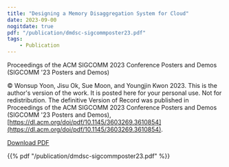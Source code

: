 ```yaml
---
title: "Designing a Memory Disaggregation System for Cloud"
date: 2023-09-00
nogitdate: true
pdf: "/publication/dmdsc-sigcommposter23.pdf"
tags:
    - Publication
---
```


Proceedings of the ACM SIGCOMM 2023 Conference Posters and Demos (SIGCOMM '23 Posters and Demos)

© Wonsup Yoon, Jisu Ok, Sue Moon, and Youngjin Kwon 2023. This is the author's version of the work. It is posted here for your personal use. Not for redistribution. The definitive Version of Record was published in Proceedings of the ACM SIGCOMM 2023 Conference Posters and Demos (SIGCOMM '23 Posters and Demos), [https://dl.acm.org/doi/pdf/10.1145/3603269.3610854](https://dl.acm.org/doi/pdf/10.1145/3603269.3610854).

[Download PDF](/publication/dmdsc-sigcommposter23.pdf)

{{% pdf "/publication/dmdsc-sigcommposter23.pdf" %}}
